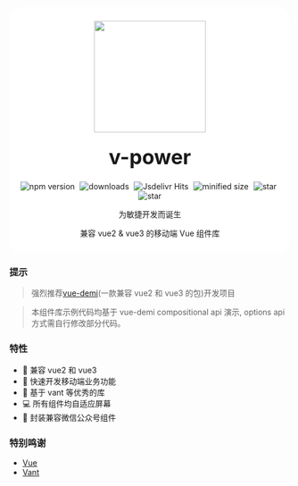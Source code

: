 <div class="van-doc-card" style="background:#fff;padding:10px;border-radius:20px;margin-bottom:15px;">
  <div class="van-doc-intro" style="text-align:center;">
  <p align="center">  <img class="van-doc-intro__logo" style="width: 200px; height: 200px;" src="https://cdntest-1251804846.cos.ap-guangzhou.myqcloud.com/logo.png"></p>
    <h2 style="margin: 0; font-size: 36px; line-height: 60px;">v-power</h2>
     <p align="center" >
    <img src="https://img.shields.io/npm/v/@maybecode/v-power?style=flat-square" alt="npm version"  style="margin-right:5px;" />
    <img src="https://img.shields.io/npm/dt/@maybecode/v-power.svg?style=flat-square&color=#4fc08d" alt="downloads" style="margin-right:5px;"   />
    <img src="https://img.shields.io/jsdelivr/npm/hm/@maybecode/v-power?style=flat-square" alt="Jsdelivr Hits" style="margin-right:5px;"  >
 <img src="https://img.shields.io/bundlephobia/min/@maybecode/v-power.svg?style=flat-square" alt="minified size"  style="margin-right:5px;" >
  <img src="https://img.shields.io/github/stars/maybeQHL/v-power?style=flat-square&logo=GitHub" alt="star" style="margin-right:5px;"  >
   <img src="https://gitee.com/null_639_5368/v-power/badge/star.svg?style=flat-square" alt="star">
</p>
    <p>为敏捷开发而诞生</p>
    <p>兼容 vue2 & vue3 的移动端 Vue 组件库</p>
  </div>
</div>

### 提示

> 强烈推荐[vue-demi](https://github.com/vueuse/vue-demi)(一款兼容 vue2 和 vue3 的包)开发项目

> 本组件库示例代码均基于 vue-demi compositional api 演示, options api 方式需自行修改部分代码。

### 特性

- 🚀 兼容 vue2 和 vue3
- 🚀 快速开发移动端业务功能
- 💪 基于 vant 等优秀的库
- 💻 所有组件均自适应屏幕
- 💚 封装兼容微信公众号组件
### 特别鸣谢

- [Vue](https://github.com/vuejs)
- [Vant](https://github.com/youzan/vant)
